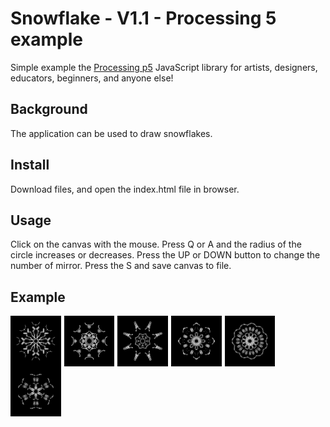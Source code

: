 # Snowflake - V1.1 - Processing 5 example

Simple example the [Processing p5](https://p5js.org/) JavaScript library for artists, designers, educators, beginners, and anyone else!

## Background

The application can be used to draw snowflakes.

## Install

Download files, and open the index.html file in browser.

## Usage

Click on the canvas with the mouse.
Press Q or A and the radius of the circle increases or decreases.
Press the UP or DOWN button to change the number of mirror.
Press the S and save canvas to file.

## Example

<img src="example_images/snowflake-01.jpg" align="left" width="16%" style="margin-right: 5px">
<img src="example_images/snowflake-03.jpg" align="left" width="16%" style="margin-right: 5px">
<img src="example_images/snowflake-04.jpg" align="left" width="16%" style="margin-right: 5px">
<img src="example_images/snowflake-05.jpg" align="left" width="16%" style="margin-right: 5px">
<img src="example_images/snowflake-06.jpg" align="left" width="16%" style="margin-right: 5px">
<img src="example_images/snowflake-07.jpg" align="left" width="16%" style="margin-right: 5px">
